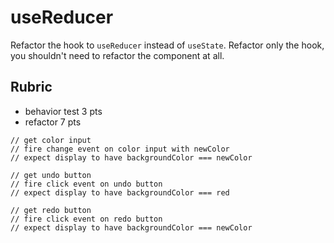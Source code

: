 # useReducer

Refactor the hook to `useReducer` instead of `useState`. Refactor only the hook, you
shouldn't need to refactor the component at all.

## Rubric

- behavior test 3 pts
- refactor 7 pts

```
// get color input
// fire change event on color input with newColor
// expect display to have backgroundColor === newColor

// get undo button
// fire click event on undo button
// expect display to have backgroundColor === red

// get redo button
// fire click event on redo button
// expect display to have backgroundColor === newColor
```
